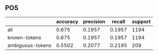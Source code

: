
## POS

|                  | accuracy | precision | recall | support |
|------------------|----------|-----------|--------|---------|
| all              | 0.675    | 0.1957    | 0.1957 | 1194    |
| known-tokens     | 0.675    | 0.1957    | 0.1957 | 1194    |
| ambiguous-tokens | 0.5502   | 0.2077    | 0.2195 | 209     |

